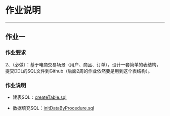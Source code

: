 # 作业说明

***

## 作业一

### 作业要求

2、（必做）：基于电商交易场景（用户、商品、订单），设计一套简单的表结构，提交DDL的SQL文件到Github（后面2周的作业依然要是用到这个表结构）。

### 作业说明

- 建表SQL：[createTable.sql](./createTable.sql)

- 数据填充SQL：[initDataByProcedure.sql](./initDataByProcedure.sql)

  

